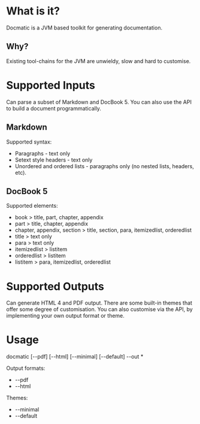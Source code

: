 
What is it?
===========
Docmatic is a JVM based toolkit for generating documentation.

Why?
----
Existing tool-chains for the JVM are unwieldy, slow and hard to customise.

Supported Inputs
================
Can parse a subset of Markdown and DocBook 5. You can also use the API to build a document programmatically.

Markdown
--------
Supported syntax:

* Paragraphs - text only
* Setext style headers - text only
* Unordered and ordered lists - paragraphs only (no nested lists, headers, etc).

DocBook 5
---------
Supported elements:

* book > title, part, chapter, appendix
* part > title, chapter, appendix
* chapter, appendix, section > title, section, para, itemizedlist, orderedlist
* title > text only
* para > text only
* itemizedlist > listitem
* orderedlist > listitem
* listitem > para, itemizedlist, orderedlist

Supported Outputs
=================
Can generate HTML 4 and PDF output. There are some built-in themes that offer some degree of customisation.
You can also customise via the API, by implementing your own output format or theme.

Usage
=====
docmatic [--pdf] [--html] [--minimal] [--default] --out <output-dir> <input-files>*

Output formats:

* --pdf
* --html

Themes:

* --minimal
* --default
